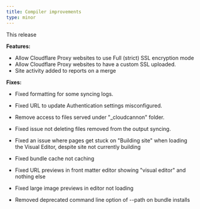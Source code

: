 ```yaml
---
title: Compiler improvements
type: minor
---
```


This release

**Features:**

* Allow Cloudflare Proxy websites to use Full (strict) SSL encryption mode
* Allow Cloudflare Proxy websites to have a custom SSL uploaded.
* Site activity added to reports on a merge

**Fixes:**

* Fixed formatting for some syncing logs.
* Fixed URL to update Authentication settings misconfigured.
* Remove access to files served under "\_cloudcannon" folder.
* Fixed issue not deleting files removed from the output syncing.
* Fixed an issue where pages get stuck on "Building site" when loading the Visual Editor, despite site not currently building

* Fixed bundle cache not caching

* Fixed URL previews in front matter editor showing "visual editor" and nothing else

* Fixed large image previews in editor not loading

* Removed deprecated command line option of --path on bundle installs

&nbsp;